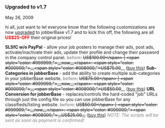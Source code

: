 ### Upgraded to v1.7

May 26, 2009

hi all, just want to let everyone know that the following customizations are now <span style="text-decoration: underline;">upgraded</span> to jobberBase v1.7 and to kick this off, the following are all __<span style="color: #ff0000;">US$25-OFF</span>__ their original prices!

__SLSfC w/o PayPal__ - allow your job posters to manage their ads, post ads, activate/inactivate their ads, update their profile and change their password in the company control panel. __<span style="color: #999999;">before</span>__: <span style="text-decoration: line-through;">US$100.00</span> | <span style="color: #999999;">__now__</span>: <span style="color: #000000;">__<span style="color: #008000;">US$75.00</span>__ (<a href="https://www.paypal.com/cgi-bin/webscr?cmd=_s-xclick&amp;hosted_button_id=5699100" target="_blank">buy this</a>)
</span>
__Sub-Categories in jobberBase__ - add the ability to create multiple sub-categories in your jobberBase website. __<span style="color: #999999;">before</span>__: <span style="text-decoration: line-through;">US$75.00</span> | <span style="color: #999999;">__now__</span>: <span style="color: #000000;">__<span style="color: #008000;">US$50.00</span>__ (<a href="https://www.paypal.com/cgi-bin/webscr?cmd=_s-xclick&amp;hosted_button_id=5699126" target="_blank">buy this</a>)
</span>
__URL Conversion for jobberBase__ - replaces/controls the hard-coded "job" URLs through just the config file so you can use jobberBase for any classifieds/listing website.
<span style="color: #999999;">__before__</span>: <span style="text-decoration: line-through;">US$50.00</span> | <span style="color: #999999;">__now__</span>: <span style="color: #000000;"><span style="color: #008000;">__US$25.00__</span> (<a href="https://www.paypal.com/cgi-bin/webscr?cmd=_s-xclick&amp;hosted_button_id=5699138" target="_blank">buy this</a>)
</span>
<span style="color: #808080;">_NOTE: The scripts will be sent as soon as payment is confirmed!_</span>